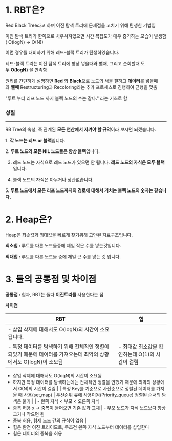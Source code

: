 # 1. RBT은?

Red Black Tree라고 하며 이진 탐색 트리에 문제점을 고치기 위해 탄생한 기법임

이진 탐색 트리가 한쪽으로 치우쳐져있으면 시간 복잡도가 매우 증가하는 모습이 발생함 ( O(logN) → O(N))

이런 경우를 대비하기 위해 레드-블랙 트리가 탄생하였습니다.

레드-블랙 트리는 이진 탐색 트리에 항상 넣을때와 뺄때, 그리고 순회할때 모두 **O(logN)** 을 만족함

원리를 간단하게 설명하면 **Red** 와 **Black**으로 노드의 색을 칠하고 **데이터**를 넣을때와 **뺄때** Restructuring과 Recoloring라는 추가 프로세스로 진행하여 균형을 맞춤

"루트 부터 리프 노드 까지 블랙 노드의 수는 같다." 라는 기초로 함

### **성질**

---

RB Tree의 속성, 즉 관계된 **모든 연산에서 지켜야 할 규약**이라 보시면 되겠습니다.

1. **각 노드는 레드 or 블랙**입니다.

2. **루트 노드와 모든 NIL 노드들은 항상 블랙**입니다.

3. 레드 노드는 자식으로 레드 노드가 있으면 안 됩니다. **레드 노드의 자식은 모두 블랙**입니다.

4. 블랙 노드의 자식은 아무거나 상관없습니다.

5. **루트 노드에서 모든 리프 노드까지의 경로에 대해서 거치는 블랙 노드의 숫자는 같습니다.**

# 2. Heap은?

Heap은 최솟값과 최대값을 빠르게 찾기위해 고안된 자료구조입니다.

**최소힙 :** 루트를 다른 노드들중에 제일 작은 수를 넣는것입니다.

**최대힙 :** 루트를 다른 노드들 중에 제일 큰 수를 넣는 것 입니다.

# 3. 둘의 공통점 및 차이점

**공통점 :** 힙과, RBT는 둘다 **이진트리를** 사용한다는 점

**차이점**

| RBT | 힙 |
| --- | --- |
| - 삽입 삭제에 대해서도 O(logN)의 시간이 소요됩니다.
- 특정 데이터를 탐색하기 위해 전체적인 정렬이 되있기 때문에 데이터를 가져오는데 최악의 상황에서도 O(logN)이 소모됨 | - 최대값 최소값을 확인하는데 O(1)의 시간이 걸림
- 삽입 삭제에 대해서도 O(logN)의 시간이 소요됨
- 하지만 특정 데이터를 탐색하는데는 전체적인 정렬을 안했기 때문에 최악의 상황에서 O(N)의 시간이 걸림 |
  | 특정 Key를 기준으로 사전순으로 정렬된 데이터를 가져올 때 사용(set,map) | 우선순위 큐에 사용이됨(Priority_queue) 정렬된 순서의 탐색은 불가 |
  | - 왼쪽 자식 < 부모 < 오른쪽 자식
- 중복 허용 x → 중복이 들어오면 기존 값과 교체 | - 부모 노드가 자식 노드보다 항상 크거나 작으면 됨
- 중복 허용, 형제 노드 간의 규칙이 없음 |
- 힙은 완전 이진 트리이므로, 무조건 왼쪽 자식 노드부터 데이터를 삽입한다
- 힙은 데이터의 중복을 허용